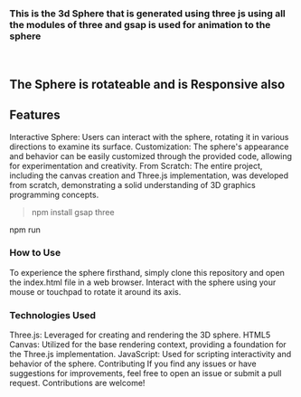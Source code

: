 
### This is the 3d Sphere that is generated using three js using all the modules of three and gsap is used for animation to the sphere 
<br>

## The Sphere is rotateable and is Responsive also 


## Features
Interactive Sphere: Users can interact with the sphere, rotating it in various directions to examine its surface.
Customization: The sphere's appearance and behavior can be easily customized through the provided code, allowing for experimentation and creativity.
From Scratch: The entire project, including the canvas creation and Three.js implementation, was developed from scratch, demonstrating a solid understanding of 3D graphics programming concepts.

> npm install gsap three


npm run

### How to Use
To experience the sphere firsthand, simply clone this repository and open the index.html file in a web browser. Interact with the sphere using your mouse or touchpad to rotate it around its axis.

### Technologies Used
Three.js: Leveraged for creating and rendering the 3D sphere.
HTML5 Canvas: Utilized for the base rendering context, providing a foundation for the Three.js implementation.
JavaScript: Used for scripting interactivity and behavior of the sphere.
Contributing
If you find any issues or have suggestions for improvements, feel free to open an issue or submit a pull request. Contributions are welcome!


